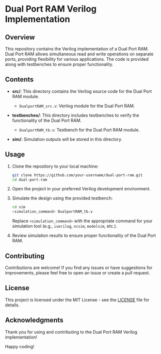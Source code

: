# Dual Port RAM Verilog Implementation

## Overview

This repository contains the Verilog implementation of a Dual Port RAM. Dual Port RAM allows simultaneous read and write operations on separate ports, providing flexibility for various applications. The code is provided along with testbenches to ensure proper functionality.

## Contents

- **src/**: This directory contains the Verilog source code for the Dual Port RAM module.
  - `DualportRAM_src.v`: Verilog module for the Dual Port RAM.
  
- **testbenches/**: This directory includes testbenches to verify the functionality of the Dual Port RAM.
  - `DualportRAM_tb.v`: Testbench for the Dual Port RAM module.

- **sim/**: Simulation outputs will be stored in this directory.

## Usage

1. Clone the repository to your local machine:

    ```bash
    git clone https://github.com/your-username/dual-port-ram.git
    cd dual-port-ram
    ```

2. Open the project in your preferred Verilog development environment.

3. Simulate the design using the provided testbench:

    ```bash
    cd sim
    <simulation_command> DualportRAM_tb.v
    ```

   Replace `<simulation_command>` with the appropriate command for your simulation tool (e.g., `iverilog`, `ncsim`, `modelsim`, etc.).

4. Review simulation results to ensure proper functionality of the Dual Port RAM.

## Contributing

Contributions are welcome! If you find any issues or have suggestions for improvements, please feel free to open an issue or create a pull request.

## License

This project is licensed under the MIT License - see the [LICENSE](LICENSE) file for details.

## Acknowledgments

Thank you for using and contributing to the Dual Port RAM Verilog implementation!

Happy coding!
